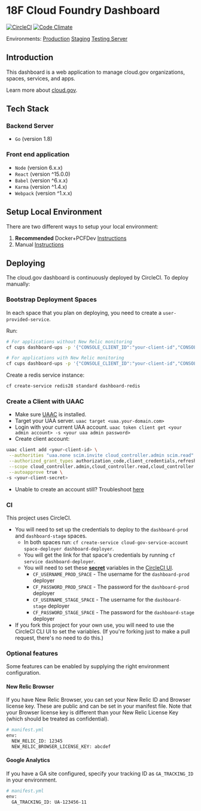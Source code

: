 # 18F Cloud Foundry Dashboard

[![CircleCI](https://circleci.com/gh/18F/cg-dashboard.svg?style=svg)](https://circleci.com/gh/18F/cg-dashboard)
[![Code Climate](https://codeclimate.com/github/18F/cg-dashboard/badges/gpa.svg)](https://codeclimate.com/github/18F/cg-dashboard)

Environments: [Production](https://dashboard.fr.cloud.gov)
[Staging](https://dashboard.fr-stage.cloud.gov)
[Testing Server](https://dashboard-testing-server.app.cloud.gov)

## Introduction

This dashboard is a web application to manage cloud.gov organizations, spaces, services, and apps.

Learn more about [cloud.gov](https://cloud.gov).

## Tech Stack

### Backend Server

- `Go` (version 1.8)

### Front end application

- `Node` (version 6.x.x)
- `React` (version ^15.0.0)
- `Babel` (version ^6.x.x)
- `Karma` (version ^1.4.x)
- `Webpack` (version ^1.x.x)

## Setup Local Environment

There are two different ways to setup your local environment:

1. **Recommended** Docker+PCFDev [Instructions](devtools/docker-setup.md)
1. Manual [Instructions](devtools/manual-setup.md)

## Deploying

The cloud.gov dashboard is continuously deployed by CircleCI. To deploy manually:

### Bootstrap Deployment Spaces

In each space that you plan on deploying, you need to create a `user-provided-service`.

Run:

```bash
# For applications without New Relic monitoring
cf cups dashboard-ups -p '{"CONSOLE_CLIENT_ID":"your-client-id","CONSOLE_CLIENT_SECRET":"your-client-secret", "SESSION_KEY": "a-really-long-secure-value", "SMTP_HOST": "smtp.host.com", "SMTP_PORT": "25", "SMTP_USER": "username", "SMTP_PASS": "password", "SMTP_FROM": "from@address.com"}'

# For applications with New Relic monitoring
cf cups dashboard-ups -p '{"CONSOLE_CLIENT_ID":"your-client-id","CONSOLE_CLIENT_SECRET":"your-client-secret","CONSOLE_NEW_RELIC_LICENSE":"your-new-relic-license", "SESSION_KEY": "a-really-long-secure-value", "SMTP_HOST": "smtp.host.com", "SMTP_PORT": "25", "SMTP_USER": "username", "SMTP_PASS": "password", "SMTP_FROM": "from@address.com"}'
```

Create a redis service instance:

```bash
cf create-service redis28 standard dashboard-redis
```

### Create a Client with UAAC

- Make sure [UAAC](https://github.com/cloudfoundry/cf-uaac) is installed.
- Target your UAA server. `uaac target <uaa.your-domain.com>`
- Login with your current UAA account. `uaac token client get <your admin account> -s <your uaa admin password>`
- Create client account:

```bash
uaac client add <your-client-id> \
 --authorities "uaa.none scim.invite cloud_controller.admin scim.read" \
 --authorized_grant_types authorization_code,client_credentials,refresh_token \
 --scope cloud_controller.admin,cloud_controller.read,cloud_controller.write,openid,scim.read \
 --autoapprove true \
-s <your-client-secret>
```

- Unable to create an account still? Troubleshoot [here](https://docs.cloudfoundry.org/adminguide/uaa-user-management.html#creating-admin-users)

### CI

This project uses CircleCI.

- You will need to set up the credentials to deploy to the `dashboard-prod` and `dashboard-stage` spaces.
  - In both spaces run: `cf create-service cloud-gov-service-account space-deployer dashboard-deployer`.
  - You will get the link for that space's credentials by running `cf service dashboard-deployer`.
  - You will need to set these [**secret**](https://circleci.com/docs/1.0/environment-variables/#setting-environment-variables-for-all-commands-without-adding-them-to-git) variables in the [CircleCI UI](https://circleci.com/gh/18F/cg-dashboard/edit#env-vars).
    - `CF_USERNAME_PROD_SPACE` - The username for the `dashboard-prod` deployer
    - `CF_PASSWORD_PROD_SPACE` - The password for the `dashboard-prod` deployer
    - `CF_USERNAME_STAGE_SPACE` - The username for the `dashboard-stage` deployer
    - `CF_PASSWORD_STAGE_SPACE` - The password for the `dashboard-stage` deployer
- If you fork this project for your own use, you will need to use the CircleCI CLI UI to set the variables. (If you're forking just to make a pull request, there's no need to do this.)

### Optional features

Some features can be enabled by supplying the right environment configuration.

#### New Relic Browser

If you have New Relic Browser, you can set your New Relic ID and Browser license
key. These are public and can be set in your manifest file. Note that your
Browser license key is different than your New Relic License Key (which should
be treated as confidential).

```bash
# manifest.yml
env:
  NEW_RELIC_ID: 12345
  NEW_RELIC_BROWSER_LICENSE_KEY: abcdef
```

#### Google Analytics

If you have a GA site configured, specify your tracking ID as `GA_TRACKING_ID`
in your environment.

```bash
# manifest.yml
env:
  GA_TRACKING_ID: UA-123456-11
```
